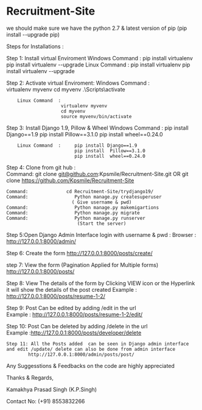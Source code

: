 # Recruitment-Site
we should make sure we have the python 2.7 &  latest version of pip (pip install --upgrade pip)

Steps for Installations :

Step 1: Install virtual Enviroment
      Windows Command :    pip install virtualenv
                           pip install virtualenv --upgrade 
      Linux Command  :     pip install virtualenv
                           pip install virtualenv --upgrade
      
Step 2: Activate virtual Enviroment:
        Windows Command :    
                          virtualenv myvenv
                          cd myvenv
                           .\Scripts\activate
                          
        Linux Command  :     
                        virtualenv myvenv
                        cd myvenv
                        source myvenv/bin/activate
                        
 Step 3: Install Django 1.9, Pillow & Wheel
        Windows Command :    pip install Django==1.9
                             pip install  Pillow==3.1.0
                             pip install  wheel==0.24.0
                             
        Linux Command  :     pip install Django==1.9
                             pip install  Pillow==3.1.0
                             pip install  wheel==0.24.0
                             
                             
 Step 4:  Clone from git hub  :    
   Command:        git clone  git@github.com:Kpsmile/Recruitment-Site.git
                               OR
                    git clone https://github.com/Kpsmile/Recruitment-Site
                    
    Command:              cd Recruitment-Site/trydjango19/
    Command:                 Python manage.py createsuperuser
                            ( Give username & pwd)
    Command:                 Python manage.py makemigartions
    Command:                 Python manage.py migrate
    Command:                 Python manage.py runserver
                              (Start the server)
    
 Step 5:Open Django Admin Interface  login with username & pwd :
   Browser :  http://127.0.0.1:8000/admin/
 
 
 Step 6: Create  the form 
         http://127.0.0.1:8000/posts/create/
         
  step 7:  View  the form (Pagination Applied for  Multiple forms) 
            http://127.0.0.1:8000/posts/
            
  Step 8: View The details  of the form by  Clicking VIEW icon or  the Hyperlink  it will show the details of  the post created
          Example :      http://127.0.0.1:8000/posts/resume-1-2/
          
   Step 9: Post Can be edited by  adding /edit in the url  
            Example : http://127.0.0.1:8000/posts/resume-1-2/edit/
            
   Step 10: Post Can be deleted by  adding /delete in the url         
            Example :http://127.0.0.1:8000/posts/developer/delete
            
    Step 11: All the Posts added  can be seen in Django admin interface and edit /update/ delete can also be done from admin interface
            http://127.0.0.1:8000/admin/posts/post/
            
            
 
 
 Any Suggesstions & Feedbacks on the code are highly appreciated

Thanks & Regards,

Kamakhya Prasad Singh (K.P.Singh)

 Contact No: (+91) 8553832266
    
    
         
